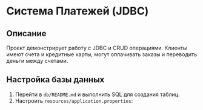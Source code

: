 # Система Платежей (JDBC)

## Описание
Проект демонстрирует работу с JDBC и CRUD операциями. Клиенты имеют счета и кредитные карты, могут оплачивать заказы и переводить деньги между счетами.


## Настройка базы данных
1. Перейти в `db/README.md` и выполнить SQL для создания таблиц.
2. Настроить `resources/application.properties`: